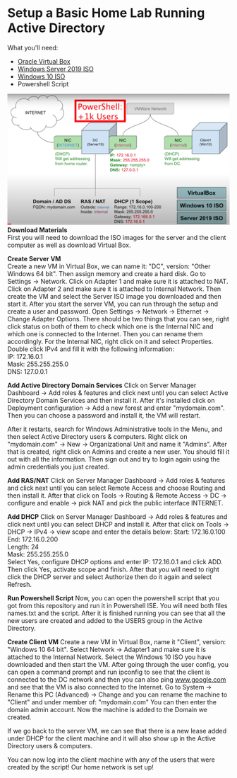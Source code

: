# Setup a Basic Home Lab Running Active Directory
What you'll need: 
- [Oracle Virtual Box](https://www.virtualbox.org/wiki/Downloads)
- [Windows Server 2019 ISO](https://www.microsoft.com/en-us/evalcenter/download-windows-server-2019)
- [Windows 10 ISO](https://www.microsoft.com/en-us/software-download/windows10ISO)
- Powershell Script

![image](https://github.com/Tala1122/ActiveDirectory/blob/main/image)
**Download Materials**\
First you will need to download the ISO images for the server and the client computer as well as download Virtual Box. 

**Create Server VM**\
Create a new VM in Virtual Box, we can name it: "DC", version: "Other Windows 64 bit". Then assign memory and create a hard disk. Go to Settings -> Network. Click on Adapter 1 and make sure it is attached to NAT. Click on Adapter 2 and make sure it is attached to Internal Network. 
Then create the VM and select the Server ISO image you downloaded and then start it. 
After you start the server VM, you can run through the setup and create a user and password. 
Open Settings -> Network -> Ethernet -> Change Adapter Options.
There should be two things that you can see, right click status on both of them to check which one is the Internal NIC and which one is connected to the Internet. Then you can rename them accordingly. For the Internal NIC, right click on it and select Properties. Double click IPv4 and fill it with the following information:\
IP: 172.16.0.1\
Mask: 255.255.255.0\
DNS: 127.0.0.1

**Add Active Directory Domain Services**
Click on Server Manager Dashboard -> Add roles & features and click next until you can select Active Directory Domain Services and then install it. 
After it's installed click on Deployment configuration -> Add a new forest and enter "mydomain.com". Then you can choose a password and install it, the VM will restart.

After it restarts, search for Windows Administrative tools in the Menu, and then select Active Directory users & computers. Right click on "mydomain.com" -> New -> Organizational Unit and name it "Admins". After that is created, right click on Admins and create a new user. You should fill it out with all the information. Then sign out and try to login again using the admin credentials you just created.

**Add RAS/NAT**
Click on Server Manager Dashboard -> Add roles & features and click next until you can select Remote Access and choose Routing and then install it. After that click on Tools -> Routing & Remote Access -> DC -> configure and enable -> pick NAT and pick the public interface INTERNET.

**Add DHCP**
Click on Server Manager Dashboard -> Add roles & features and click next until you can select DHCP and install it. After that click on Tools -> DHCP -> IPv4 -> view scope and enter the details below:
Start: 172.16.0.100\
End: 172.16.0.200\
Length: 24\
Mask: 255.255.255.0\
Select Yes, configure DHCP options and enter IP: 172.16.0.1 and click ADD. Then click Yes, activate scope and finish. After that you will need to right click the DHCP server and select Authorize then do it again and select Refresh.

**Run Powershell Script**
Now, you can open the powershell script that you got from this repository and run it in Powershell ISE. You will need both files names.txt and the script. After it is finished running you can see that all the new users are created and added to the USERS group in the Active Directory.

**Create Client VM**
Create a new VM in Virtual Box, name it "Client", version: "Windows 10 64 bit". Select Network -> Adapter1 and make sure it is attached to the Internal Network. Select the Windows 10 ISO you have downloaded and then start the VM. After going through the user config, you can open a command prompt and run ipconfig to see that the client is connected to the DC network and then you can also ping www.google.com and see that the VM is also connected to the Internet. 
Go to System -> Rename this PC (Advanced) -> Change and you can rename the machine to "Client" and under member of: "mydomain.com" You can then enter the domain admin account. 
Now the machine is added to the Domain we created.

If we go back to the server VM, we can see that there is a new lease added under DHCP for the client machine and it will also show up in the Active Directory users & computers.

You can now log into the client machine with any of the users that were created by the script! Our home network is set up!


